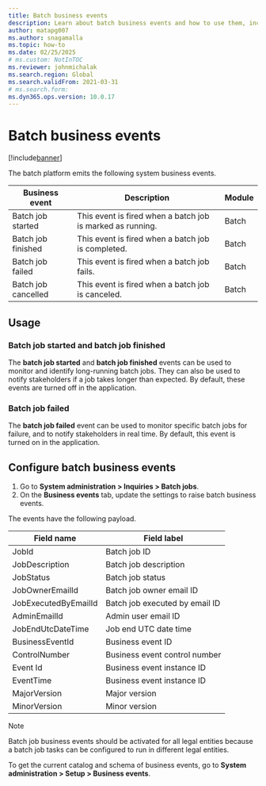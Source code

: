 ```yaml
---
title: Batch business events
description: Learn about batch business events and how to use them, including a table that outlines the modules for various business events.
author: matapg007
ms.author: snagamalla
ms.topic: how-to
ms.date: 02/25/2025
# ms.custom: NotInTOC
ms.reviewer: johnmichalak
ms.search.region: Global
ms.search.validFrom: 2021-03-31
# ms.search.form:
ms.dyn365.ops.version: 10.0.17
---
```


# Batch business events

[!include[banner](../includes/banner.md)]

The batch platform emits the following system business events.

| Business event | Description | Module |
|----------------|-------------|--------|
| Batch job started | This event is fired when a batch job is marked as running. | Batch |
| Batch job finished | This event is fired when a batch job is completed. | Batch |
| Batch job failed | This event is fired when a batch job fails. | Batch |
| Batch job cancelled | This event is fired when a batch job is canceled. | Batch |

## Usage

### Batch job started and batch job finished

The **batch job started** and **batch job finished** events can be used to monitor and identify long-running batch jobs. They can also be used to notify stakeholders if a job takes longer than expected. By default, these events are turned off in the application.

### Batch job failed

The **batch job failed** event can be used to monitor specific batch jobs for failure, and to notify stakeholders in real time. By default, this event is turned on in the application.

## Configure batch business events

1. Go to **System administration \> Inquiries \> Batch jobs**.
2. On the **Business events** tab, update the settings to raise batch business events.

The events have the following payload.

| Field name | Field label |
|------------|-------------|
| JobId | Batch job ID |
| JobDescription | Batch job description |
| JobStatus | Batch job status |
| JobOwnerEmailId | Batch job owner email ID |
| JobExecutedByEmailId | Batch job executed by email ID |
| AdminEmailId | Admin user email ID |
| JobEndUtcDateTime | Job end UTC date time |
| BusinessEventId | Business event ID |
| ControlNumber | Business event control number |
| Event Id | Business event instance ID |
| EventTime | Business event instance ID |
| MajorVersion | Major version |
| MinorVersion | Minor version |

> [!NOTE]
> Batch job business events should be activated for all legal entities because a batch job tasks can be configured to run in different legal entities.

To get the current catalog and schema of business events, go to **System administration \> Setup \> Business events**.
